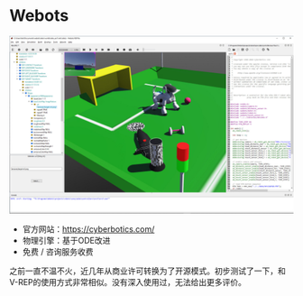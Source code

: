 # Webots
![5e430036ce538f09f700003a](assets/300c0e2b9bed4adc8d0b1fa6c047766c.png)

- 官方网站：https://cyberbotics.com/
- 物理引擎：基于ODE改进
- 免费 / 咨询服务收费

之前一直不温不火，近几年从商业许可转换为了开源模式。初步测试了一下，和V-REP的使用方式非常相似。没有深入使用过，无法给出更多评价。
